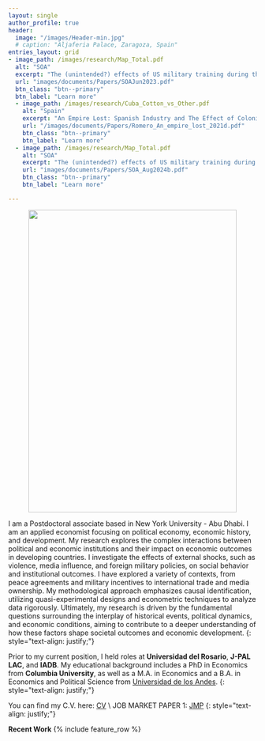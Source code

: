 ```yaml
---
layout: single
author_profile: true
header:
  image: "/images/Header-min.jpg"
  # caption: "Aljaferia Palace, Zaragoza, Spain"
entries_layout: grid
- image_path: /images/research/Map_Total.pdf
  alt: "SOA"
  excerpt: "The (unintended?) effects of US military training during the Cold War in Latin-America"
  url: "images/documents/Papers/SOAJun2023.pdf"
  btn_class: "btn--primary"
  btn_label: "Learn more"      
  - image_path: /images/research/Cuba_Cotton_vs_Other.pdf
    alt: "Spain"
    excerpt: "An Empire Lost: Spanish Industry and The Effect of Colonial Markets on Peripheral  Innovation"
    url: "/images/documents/Papers/Romero_An_empire_lost_2021d.pdf"
    btn_class: "btn--primary"
    btn_label: "Learn more"   
  - image_path: /images/research/Map_Total.pdf
    alt: "SOA"
    excerpt: "The (unintended?) effects of US military training during the Cold War in Latin-America"
    url: "images/documents/Papers/SOA_Aug2024b.pdf"
    btn_class: "btn--primary"
    btn_label: "Learn more"      

---
```


<p align="center">
<img src="{{ site.url}}{{site.baseurl}}/images/TA.jpg" width="421.5" height="612" alt="">
</p>

I am a Postdoctoral associate based in New York University - Abu Dhabi. I am an applied economist focusing on political economy, economic history, and development. My research explores the complex interactions between political and economic institutions and their impact on economic outcomes in developing countries. I investigate the effects of external shocks, such as violence, media influence, and foreign military policies, on social behavior and institutional outcomes. I have explored a variety of contexts, from peace agreements and military incentives to international trade and media ownership. My methodological approach emphasizes causal identification, utilizing quasi-experimental designs and econometric techniques to analyze data rigorously. Ultimately, my research is driven by the fundamental questions surrounding the interplay of historical events, political dynamics, and economic conditions, aiming to contribute to a deeper understanding of how these factors shape societal outcomes and economic development.
{: style="text-align: justify;"}

Prior to my current position, I held roles at **Universidad del Rosario**, **J-PAL LAC**, and **IADB**. My educational background includes a PhD in Economics from **Columbia University**, as well as a M.A. in Economics and a B.A. in Economics and Political Science from [Universidad de los Andes](https://uniandes.edu.co/).
{: style="text-align: justify;"}

You can find my C.V. here: [CV](/images/documents/CV/Romero_cv.pdf) \\
JOB MARKET PAPER 1: [JMP](/images/documents/Papers/SOA_Aug2024b.pdf)
{: style="text-align: justify;"}

**Recent Work**
{% include feature_row %}
